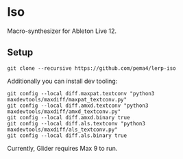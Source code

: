 # Iso

Macro-synthesizer for Ableton Live 12.

## Setup

```shell
git clone --recursive https://github.com/pema4/lerp-iso
```

Additionally you can install dev tooling:
```shell
git config --local diff.maxpat.textconv "python3 maxdevtools/maxdiff/maxpat_textconv.py"
git config --local diff.amxd.textconv "python3 maxdevtools/maxdiff/amxd_textconv.py"
git config --local diff.amxd.binary true
git config --local diff.als.textconv "python3 maxdevtools/maxdiff/als_textconv.py"
git config --local diff.als.binary true
```

Currently, Glider requires Max 9 to run.

